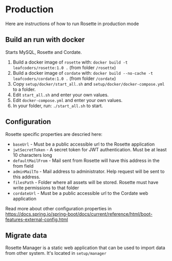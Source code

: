 # Production

Here are instructions of how to run Rosette in production mode


## Build an run with  docker

Starts MySQL, Rosette and Cordate.

1. Build a docker image of `rosette` with: `docker build -t leafcoders/rosette:1.0 .` (from folder `/rosette`)
2. Build a docker image of `cordate` with: `docker build --no-cache -t leafcoders/cordate:1.0 .` (from folder `/cordate`)
3. Copy `setup/docker/start_all.sh` and `setup/docker/docker-compose.yml` to a folder.
4. Edit `start_all.sh` and enter your own values.
5. Edit `docker-compose.yml` and enter your own values.
6. In your folder, run: `./start_all.sh` to start.


## Configuration

Rosette specific properties are descried here:

- `baseUrl` - Must be a public accessible url to the Rosette application
- `jwtSecretToken` - A secret token for JWT authentication. Must be at least 10 characters long
- `defaultMailFrom` - Mail sent from Rosette will have this address in the from field 
- `adminMailTo` - Mail address to administrator. Help request will be sent to this address. 
- `filesPath` - Folder where all assets will be stored. Rosette must have write permissions to that folder
- `cordateUrl` - Must be a public accessible url to the Cordate web application
 

Read more about other configuration properties in https://docs.spring.io/spring-boot/docs/current/reference/html/boot-features-external-config.html


## Migrate data

Rosette Manager is a static web application that can be used to import data from other system. It's located in `setup/manager`
